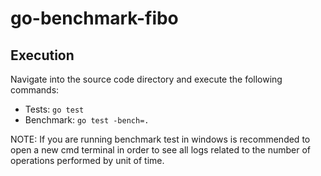# go-benchmark-fibo

## Execution
Navigate into the source code directory and execute the following commands: <br>

* Tests: `go test`
* Benchmark: `go test -bench=.`

NOTE: If you are running benchmark test in windows is recommended to open a new cmd terminal in order to see all logs related to the number of operations performed by unit of time.